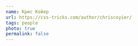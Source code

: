 ```yaml
---
name: Крис Койер
url: https://css-tricks.com/author/chriscoyier/
tags: people
photo: true
permalink: false
---
```

